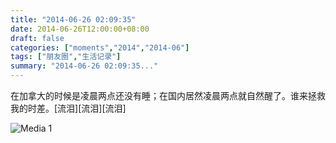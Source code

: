 ```yaml
---
title: "2014-06-26 02:09:35"
date: 2014-06-26T12:00:00+08:00
draft: false
categories: ["moments","2014","2014-06"]
tags: ["朋友圈","生活记录"]
summary: "2014-06-26 02:09:35..."
---
```


在加拿大的时候是凌晨两点还没有睡；在国内居然凌晨两点就自然醒了。谁来拯救我的时差。[流泪][流泪][流泪]

![Media 1](/Moments/photos/2014-06-26/201406260209350.jpg)

